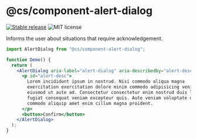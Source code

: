 # @cs/component-alert-dialog

[![Stable release](https://img.shields.io/npm/v/@ciceksepeti/cui/alert-dialog.svg)](https://npm.im/@ciceksepeti/cui/alert-dialog) ![MIT license](https://badgen.now.sh/badge/license/MIT)

Informs the user about situations that require acknowledgement.

```jsx
import AlertDialog from "@cs/component-alert-dialog";

function Demo() {
  return (
    <AlertDialog aria-label="alert-dialog" aria-describedby="alert-desc">
      <p id="alert-desc">
        Lorem incididunt ipsum in nostrud. Nisi commodo aliqua magna
        exercitation exercitation dolore minim commodo adipisicing veniam
        eiusmod ut aute ad. Consectetur consectetur enim nostrud duis laboris ex
        fugiat consequat veniam excepteur quis. Aute veniam voluptate deserunt
        commodo aliquip amet enim cillum magna proident.
      </p>
      <button>Confirm</button>
    </AlertDialog>
  );
}

```
